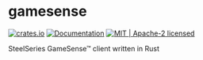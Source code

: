 # gamesense

[![crates.io](https://img.shields.io/crates/v/gamesense.svg)](https://crates.io/crates/gamesense)
[![Documentation](https://docs.rs/gamesense/badge.svg)](https://docs.rs/gamesense)
[![MIT | Apache-2 licensed](https://img.shields.io/crates/l/gamesense.svg)](./LICENSE-APACHE)

SteelSeries GameSense™ client written in Rust
